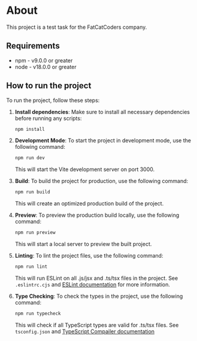 # About

This project is a test task for the FatCatCoders company.

## Requirements

-   npm - v9.0.0 or greater
-   node - v18.0.0 or greater

## How to run the project

To run the project, follow these steps:

1. **Install dependencies**: Make sure to install all necessary dependencies before running any scripts:

    ```bash
    npm install
    ```

2. **Development Mode**:
   To start the project in development mode, use the following command:

    ```bash
    npm run dev
    ```

    This will start the Vite development server on port 3000.

3. **Build**:
   To build the project for production, use the following command:

    ```bash
    npm run build
    ```

    This will create an optimized production build of the project.

4. **Preview**: To preview the production build locally, use the following command:

    ```bash
    npm run preview
    ```

    This will start a local server to preview the built project.

5. **Linting**: To lint the project files, use the following command:

    ```bash
    npm run lint
    ```

    This will run ESLint on all .js/jsx and .ts/tsx files in the project. See `.eslintrc.cjs` and [ESLint documentation](https://eslint.org) for more information.

6. **Type Checking**: To check the types in the project, use the following command:
    ```bash
    npm run typecheck
    ```
    This will check if all TypeScript types are valid for .ts/tsx files. See `tsconfig.json` and [TypeScript Compailer documentation](https://www.typescriptlang.org/docs/handbook/compiler-options.html)
